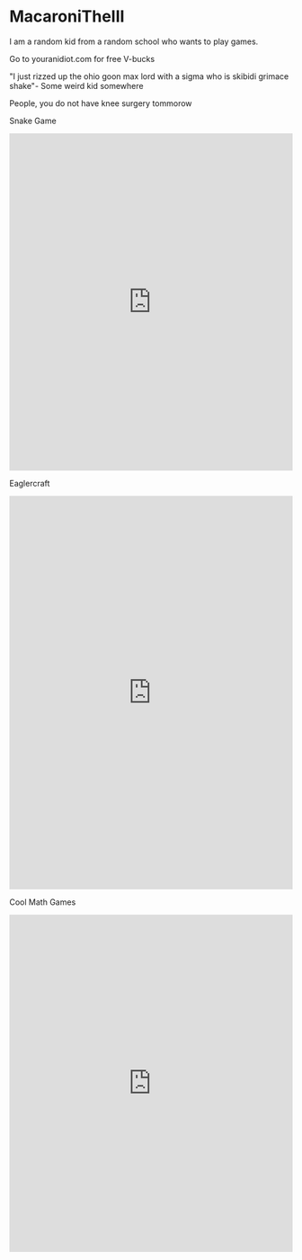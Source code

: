 # MacaroniTheIII
I am a random kid from a random school who wants to play games.


Go to youranidiot.com for free V-bucks


"I just rizzed up the ohio goon max lord with a sigma who is skibidi grimace shake"- Some weird kid somewhere


People, you do not have knee surgery tommorow


Snake Game
<iframe src="https://snakegame.org/" width="100%" height="600" frameborder="0" scrolling="no"></iframe>


Eaglercraft
<iframe src="https://eaglercraft.com/mc/1.8.8/" width="100%" height="700" frameborder="0" scrolling="no"></iframe>


Cool Math Games
<iframe src="https://www.coolmathgames.com/" width="100%" height="600" frameborder="0" scrolling="yes"></iframe>
